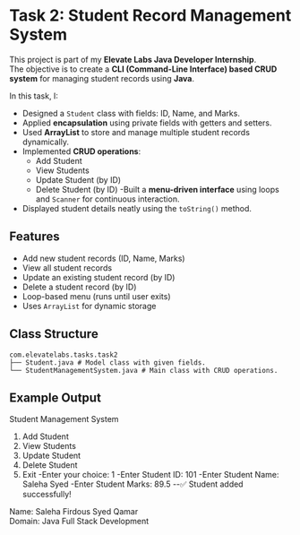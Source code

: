 # Task 2: Student Record Management System

This project is part of my **Elevate Labs Java Developer Internship**.  
The objective is to create a **CLI (Command-Line Interface) based CRUD system** for managing student records using **Java**.

In this task, I:
- Designed a `Student` class with fields: ID, Name, and Marks.
- Applied **encapsulation** using private fields with getters and setters.
- Used **ArrayList** to store and manage multiple student records dynamically.
- Implemented **CRUD operations**:
  - Add Student
  - View Students
  - Update Student (by ID)
  - Delete Student (by ID)
 -Built a **menu-driven interface** using loops and `Scanner` for continuous interaction.
- Displayed student details neatly using the `toString()` method.

## Features
- Add new student records (ID, Name, Marks)
- View all student records
- Update an existing student record (by ID)
- Delete a student record (by ID)
- Loop-based menu (runs until user exits)
- Uses `ArrayList` for dynamic storage
  
## Class Structure
```
com.elevatelabs.tasks.task2
├── Student.java # Model class with given fields.
└── StudentManagementSystem.java # Main class with CRUD operations.
```
## Example Output
Student Management System
1. Add Student
2. View Students
3. Update Student
4. Delete Student
5. Exit
-Enter your choice: 1
-Enter Student ID: 101
-Enter Student Name: Saleha Syed
-Enter Student Marks: 89.5
--✅ Student added successfully!


Name: Saleha Firdous Syed Qamar  
Domain: Java Full Stack Development



